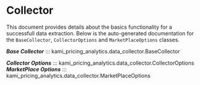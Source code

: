 # Collector

This document provides details about the basics functionality for a successfull data extraction. Below is the auto-generated documentation for the `BaseCollector`, `CollectorOptions` and `MarketPlaceOptions` classes.

__*Base Collector*__
::: kami_pricing_analytics.data_collector.BaseCollector

__*Collector Options*__
::: kami_pricing_analytics.data_collector.CollectorOptions
__*MarketPlace Options*__
::: kami_pricing_analytics.data_collector.MarketPlaceOptions
